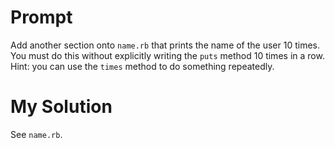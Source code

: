 # Prompt

Add another section onto `name.rb` that prints the name of the user 10 times. You must do this without explicitly writing the `puts` method 10 times in a row. Hint: you can use the `times` method to do something repeatedly.

# My Solution

See `name.rb`.
